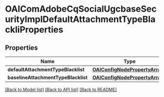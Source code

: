 # OAIComAdobeCqSocialUgcbaseSecurityImplDefaultAttachmentTypeBlackliProperties

## Properties
Name | Type | Description | Notes
------------ | ------------- | ------------- | -------------
**defaultAttachmentTypeBlacklist** | [**OAIConfigNodePropertyArray***](OAIConfigNodePropertyArray.md) |  | [optional] 
**baselineAttachmentTypeBlacklist** | [**OAIConfigNodePropertyArray***](OAIConfigNodePropertyArray.md) |  | [optional] 

[[Back to Model list]](../README.md#documentation-for-models) [[Back to API list]](../README.md#documentation-for-api-endpoints) [[Back to README]](../README.md)


